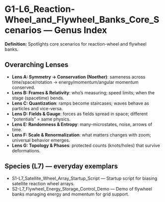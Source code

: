 # G1-L6_Reaction-Wheel_and_Flywheel_Banks_Core_Scenarios — Genus Index
**Definition:** Spotlights core scenarios for reaction-wheel and flywheel banks.

## Overarching Lenses

- **Lens A: Symmetry -> Conservation (Noether)**: sameness across time/space/rotation → energy/momentum/angular momentum conserved.
- **Lens B: Frames & Relativity**: who’s measuring; speed limits; when the stage (spacetime) bends.
- **Lens C: Quantization**: ramps become staircases; waves behave as particles and vice-versa.
- **Lens D: Fields & Gauge**: forces as fields spread in space; different “potentials” = same physics.
- **Lens E: Randomness & Entropy**: many-microstates, noise, arrows of time.
- **Lens F: Scale & Renormalization**: what matters changes with zoom; universal behavior emerges.
- **Lens G: Topology & Phases**: protected counts (knots/holes) that survive deformations.

## Species (L7) — everyday exemplars
- S1-L7_Satellite_Wheel_Array_Startup_Script — Startup script for biasing satellite reaction wheel arrays.
- S2-L7_Flywheel_Energy_Storage_Control_Demo — Demo of flywheel banks managing energy and momentum for grid support.
